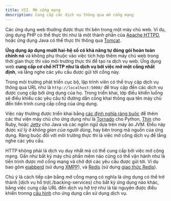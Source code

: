```yaml
---
title: VII. Mở cổng mạng
description: Cung cấp các dịch vụ thông qua mở cổng mạng
---
```

Các ứng dụng web thường được thực thi bên trong một máy chủ web. Ví dụ, ứng dụng PHP có thể thực thi như là một thành phần của [Apache HTTPD](http://httpd.apache.org/), hoặc ứng dụng Java có thể thực thi thông qua [Tomcat](http://tomcat.apache.org/).

**Ứng dụng áp dụng mười hai-hệ số có khả năng tự đóng gói hoàn toàn chính nó** và không phụ thuộc vào việc tích hợp thêm máy chủ web trong thời gian thực thi vào môi trường thực thi để tạo ra dịch vụ web. Ứng dụng web **cung cấp cơ chế HTTP như là dịch vụ bởi việc mở một cổng nhất định**, và lắng nghe các yêu cầu được gửi tới cổng này.

Trong môi trường phát triển cục bộ, lập trình viên có thể truy cập dịch vụ thông qua URL như là `http://localhost:5000/` để truy cập đến các dịch vụ được cung cấp bởi ứng dụng của họ. Trong triển khai, lớp điều khiển luồng sẽ điều khiểu các yêu cầu từ đường dẫn công khai thông qua tên máy chủ đến tiến trình cung cấp cổng của ứng dụng.

Việc này thường được triển khai bằng [các định nghĩa ràng buộc](./dependencies) để thêm các thư viện máy chủ cho ứng dụng như là [Tornado](http://www.tornadoweb.org/) cho Python, [Thin](http://code.macournoyer.com/thin/) cho Ruby, hoặc [Jetty](http://jetty.codehaus.org/jetty/) cho Java và các ngôn ngữ dựa trên máy ảo JVM. Điều này được xử lý ở *không gian của người dùng*, hay bên trong mã nguồn của ứng dụng. Ràng buộc đối với môi trường thực thi là việc mở cổng dịch vụ để lắng nghe các yêu cầu.

HTTP không phải là dịch vụ duy nhất mà có thể cung cấp bởi việc mở cộng mạng. Gần như bất kỳ máy chủ phần mềm nào cũng có thể vận hành như là tiến trình được mở cổng mạng và chờ đợi các yêu cầu được gửi tới. Ví dụ bao gôm [ejabberd](http://www.ejabberd.im/) (sử dụng [XMPP](http://xmpp.org/)), và [Redis](http://redis.io/) (sử dụng [giao thức Redis](http://redis.io/topics/protocol)).

Chú ý là cách tiếp cận bằng mở cổng mạng có nghĩa là ứng dụng có thể trở thành [dịch vụ hỗ trợ(./backing-services) cho bất kỳ ứng dụng nào khác, bằng việc cung cấp URL đến dịch vụ hỡ trợ như là tài nguyên được điều khiển tronng [cấu hình](./config) cho ứng dụng cần sử dụng dịch vụ.
